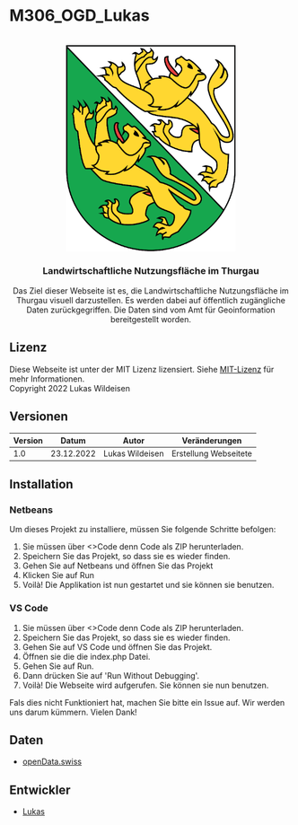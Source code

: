 # M306_OGD_Lukas

<!-- PROJECT LOGO -->
<br />
<div align="center">
    <img src="img/ktTGWappen.png" alt="Wappen des Thurgau" width="60%" height="60%">
  </a>

<h3 align="center">Landwirtschaftliche Nutzungsfläche im Thurgau</h3>

  <p align="center">
   Das Ziel dieser Webseite ist es, die Landwirtschaftliche Nutzungsfläche im Thurgau visuell darzustellen. Es werden dabei auf öffentlich zugängliche Daten zurückgegriffen. Die Daten sind vom Amt für Geoinformation bereitgestellt worden.
    <br />
  </p>
</div>

<!-- LICENSE -->

## Lizenz

Diese Webseite ist unter der MIT Lizenz lizensiert. Siehe <a href="https://opensource.org/licenses/MIT">MIT-Lizenz</a> für mehr Informationen.<br>
Copyright 2022 Lukas Wildeisen

<!-- Version -->

## Versionen

| Version | Datum      | Autor          | Veränderungen         |
| ------- | ---------- | -------------- | --------------------- |
| 1.0     | 23.12.2022 | Lukas Wildeisen | Erstellung Webseitete |

<!-- Installation-Manual-->

## Installation

<!--NetBeans-->

### Netbeans

Um dieses Projekt zu installiere, müssen Sie folgende Schritte befolgen:

1. Sie müssen über <>Code denn Code als ZIP herunterladen.
2. Speichern Sie das Projekt, so dass sie es wieder finden.
3. Gehen Sie auf Netbeans und öffnen Sie das Projekt
4. Klicken Sie auf Run
5. Voilà! Die Applikation ist nun gestartet und sie können sie benutzen.

<!--VS Code-->

### VS Code

1. Sie müssen über <>Code denn Code als ZIP herunterladen.
2. Speichern Sie das Projekt, so dass sie es wieder finden.
3. Gehen Sie auf VS Code und öffnen Sie das Projekt.
4. Öffnen sie die die index.php Datei.
5. Gehen Sie auf Run.
6. Dann drücken Sie auf 'Run Without Debugging'.
7. Voilà! Die Webseite wird aufgerufen. Sie können sie nun benutzen.

Fals dies nicht Funktioniert hat, machen Sie bitte ein Issue auf. Wir werden uns darum kümmern. Vielen Dank!

<!--Data-->

## Daten

- [openData.swiss](https://opendata.swiss/de/dataset/nutzungsflachen)

<!-- Authors-->

## Entwickler

- [Lukas](https://github.com/luw-i)
